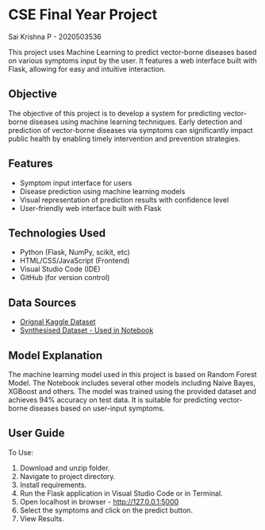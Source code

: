 # CSE Final Year Project

Sai Krishna P - 2020503536

This project uses Machine Learning to predict vector-borne diseases based on various symptoms input by the user. It features a web interface built with Flask, allowing for easy and intuitive interaction.

## Objective

The objective of this project is to develop a system for predicting vector-borne diseases using machine learning techniques. Early detection and prediction of vector-borne diseases via symptoms can significantly impact public health by enabling timely intervention and prevention strategies.

## Features

- Symptom input interface for users
- Disease prediction using machine learning models
- Visual representation of prediction results with confidence level
- User-friendly web interface built with Flask

## Technologies Used

- Python (Flask, NumPy, scikit, etc)
- HTML/CSS/JavaScript (Frontend)
- Visual Studio Code (IDE)
- GitHub (for version control)

## Data Sources

- [Orignal Kaggle Dataset](https://www.kaggle.com/datasets/richardbernat/vector-borne-disease-prediction)
- [Synthesised Dataset - Used in Notebook](https://www.kaggle.com/competitions/playground-series-s3e13)

## Model Explanation

The machine learning model used in this project is based on Random Forest Model. The Notebook includes several other models including Naive Bayes, XGBoost and others. The model was trained using the provided dataset and achieves 94% accuracy on test data. It is suitable for predicting vector-borne diseases based on user-input symptoms.

## User Guide

To Use:

1. Download and unzip folder.
2. Navigate to project directory.
3. Install requirements.
4. Run the Flask application in Visual Studio Code or in Terminal.
5. Open localhost in browser - <http://127.0.0.1:5000>
6. Select the symptoms and click on the predict button.
7. View Results.
